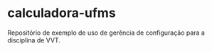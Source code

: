 # calculadora-ufms
Repositório de exemplo de uso de gerência de configuração para a disciplina de VVT.
